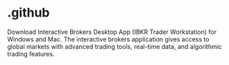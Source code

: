# .github
Download Interactive Brokers Desktop App (IBKR Trader Workstation) for Windows and Mac. The interactive brokers application gives access to global markets with advanced trading tools, real-time data, and algorithmic trading features.
